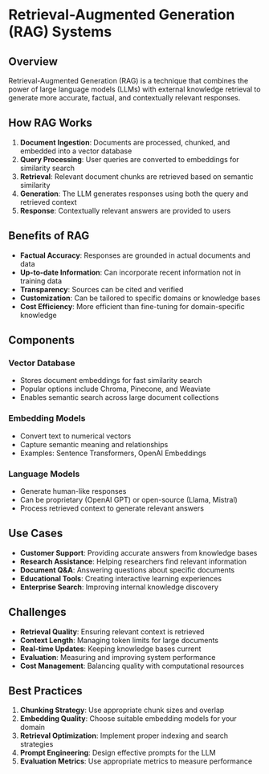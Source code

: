 # Retrieval-Augmented Generation (RAG) Systems

## Overview

Retrieval-Augmented Generation (RAG) is a technique that combines the power of large language models (LLMs) with external knowledge retrieval to generate more accurate, factual, and contextually relevant responses.

## How RAG Works

1. **Document Ingestion**: Documents are processed, chunked, and embedded into a vector database
2. **Query Processing**: User queries are converted to embeddings for similarity search
3. **Retrieval**: Relevant document chunks are retrieved based on semantic similarity
4. **Generation**: The LLM generates responses using both the query and retrieved context
5. **Response**: Contextually relevant answers are provided to users

## Benefits of RAG

- **Factual Accuracy**: Responses are grounded in actual documents and data
- **Up-to-date Information**: Can incorporate recent information not in training data
- **Transparency**: Sources can be cited and verified
- **Customization**: Can be tailored to specific domains or knowledge bases
- **Cost Efficiency**: More efficient than fine-tuning for domain-specific knowledge

## Components

### Vector Database
- Stores document embeddings for fast similarity search
- Popular options include Chroma, Pinecone, and Weaviate
- Enables semantic search across large document collections

### Embedding Models
- Convert text to numerical vectors
- Capture semantic meaning and relationships
- Examples: Sentence Transformers, OpenAI Embeddings

### Language Models
- Generate human-like responses
- Can be proprietary (OpenAI GPT) or open-source (Llama, Mistral)
- Process retrieved context to generate relevant answers

## Use Cases

- **Customer Support**: Providing accurate answers from knowledge bases
- **Research Assistance**: Helping researchers find relevant information
- **Document Q&A**: Answering questions about specific documents
- **Educational Tools**: Creating interactive learning experiences
- **Enterprise Search**: Improving internal knowledge discovery

## Challenges

- **Retrieval Quality**: Ensuring relevant context is retrieved
- **Context Length**: Managing token limits for large documents
- **Real-time Updates**: Keeping knowledge bases current
- **Evaluation**: Measuring and improving system performance
- **Cost Management**: Balancing quality with computational resources

## Best Practices

1. **Chunking Strategy**: Use appropriate chunk sizes and overlap
2. **Embedding Quality**: Choose suitable embedding models for your domain
3. **Retrieval Optimization**: Implement proper indexing and search strategies
4. **Prompt Engineering**: Design effective prompts for the LLM
5. **Evaluation Metrics**: Use appropriate metrics to measure performance

